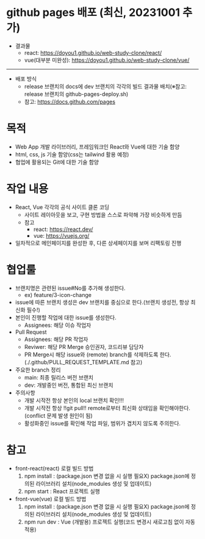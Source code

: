 # github pages 배포 (최신, 20231001 추가)
- 결과물
    - react: https://doyou1.github.io/web-study-clone/react/
    - vue(대부분 미완성): https://doyou1.github.io/web-study-clone/vue/
---
- 배포 방식
    - release 브랜치의 docs에 dev 브랜치의 각각의 빌드 결과물 배치(※참고: release 브랜치의 github-pages-deploy.sh)
    - 참고: https://docs.github.com/pages
# 목적
- Web App 개발 라이브러리, 프레임워크인 React와 Vue에 대한 기술 함양
- html, css, js 기술 함양(css는 tailwind 활용 예정)
- 협업에 활용되는 Git에 대한 기술 함양

# 작업 내용
- React, Vue 각각의 공식 사이트 클론 코딩
    - 사이트 레이아웃을 보고, 구현 방법을 스스로 파악해 가장 비슷하게 만듬
    - 참고
        - react: https://react.dev/
        - vue: https://vuejs.org/
- 일차적으로 메인페이지를 완성한 후, 다른 상세페이지를 보며 리팩토링 진행

# 협업룰
- 브랜치명은 관련된 issue#No를 추가해 생성한다.
    - ex) feature/3-icon-change
- issue에 따른 브랜치 생성은 dev 브랜치를 중심으로 한다.(브랜치 생성전, 항상 최신화 필수!)
- 본인이 진행할 작업에 대한 issue를 생성한다.
    - Assignees: 해당 이슈 작업자
- Pull Request 
    - Assignees: 해당 PR 작업자
    - Reviwer: 해당 PR Merge 승인권자, 코드리뷰 담당자
    - PR Merge시 해당 issue와 (remote) branch를 삭제하도록 한다. (./.github/PULL_REQUEST_TEMPLATE.md 참고)
- 주요한 branch 정리
    - main: 최종 릴리스 버전 브랜치
    - dev: 개발중인 버전, 통합된 최신 브랜치
- 주의사항
    - 개발 시작전 항상 본인의 local 브랜치 확인!!!
    - 개발 시작전 항상 !!git pull!! remote로부터 최신화 상태임을 확인해야한다. (conflict 문제 발생 원인이 됨)
    - 활성화중인 issue를 확인해 작업 파일, 범위가 겹치지 않도록 주의한다.

# 참고
- front-react(react) 로컬 빌드 방법
    1. npm install : (package.json 변경 없을 시 실행 필요X) package.json에 정의된 라이브러리 설치(node_modules 생성 및 업데이트)
    2. npm start : React 프로젝트 실행
- front-vue(vue) 로컬 빌드 방법
    1. npm install : (package.json 변경 없을 시 실행 필요X) package.json에 정의된 라이브러리 설치(node_modules 생성 및 업데이트)
    2. npm run dev : Vue (개발용) 프로젝트 실행(코드 변경시 새로고침 없이 자동 적용)

